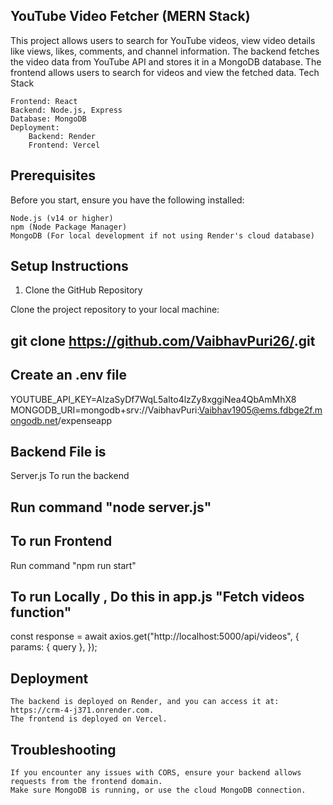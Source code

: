  ##  YouTube Video Fetcher (MERN Stack)

This project allows users to search for YouTube videos, view video details like views, likes, comments, and channel information. The backend fetches the video data from YouTube API and stores it in a MongoDB database. The frontend allows users to search for videos and view the fetched data.
Tech Stack

    Frontend: React
    Backend: Node.js, Express
    Database: MongoDB
    Deployment:
        Backend: Render
        Frontend: Vercel

## Prerequisites

Before you start, ensure you have the following installed:

    Node.js (v14 or higher)
    npm (Node Package Manager)
    MongoDB (For local development if not using Render's cloud database)

## Setup Instructions
1. Clone the GitHub Repository

Clone the project repository to your local machine:

## git clone https://github.com/VaibhavPuri26/<repo-name>.git

## Create an .env file
YOUTUBE_API_KEY=AIzaSyDf7WqL5alto4lzZy8xggiNea4QbAmMhX8
MONGODB_URI=mongodb+srv://VaibhavPuri:Vaibhav1905@ems.fdbge2f.mongodb.net/expenseapp


## Backend File is 
Server.js
To run the backend 
## Run command "node server.js"

## To run Frontend 
Run command "npm run start"

## To run Locally , Do this in app.js "Fetch videos function"
const response = await axios.get("http://localhost:5000/api/videos", {
  params: { query },
});

## Deployment

    The backend is deployed on Render, and you can access it at: https://crm-4-j371.onrender.com.
    The frontend is deployed on Vercel.

## Troubleshooting

    If you encounter any issues with CORS, ensure your backend allows requests from the frontend domain.
    Make sure MongoDB is running, or use the cloud MongoDB connection.

